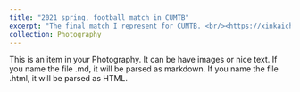```yaml
---
title: "2021 spring, football match in CUMTB"
excerpt: "The final match I represent for CUMTB. <br/><https://xinkaichen-geo.github.io/images/2021矿大.jpg'>"
collection: Photography
---
```


This is an item in your Photography. It can be have images or nice text. If you name the file .md, it will be parsed as markdown. If you name the file .html, it will be parsed as HTML. 

